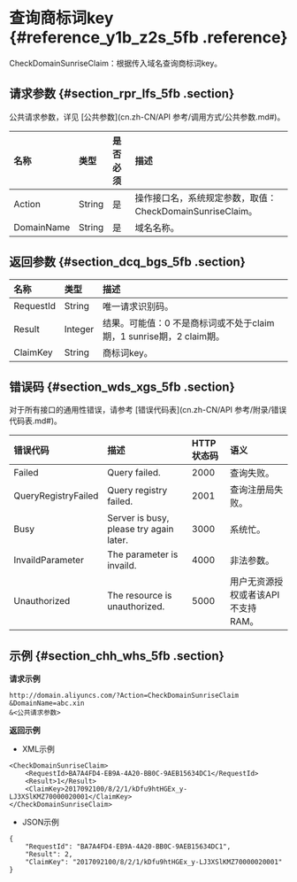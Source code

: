 # 查询商标词key {#reference_y1b_z2s_5fb .reference}

CheckDomainSunriseClaim：根据传入域名查询商标词key。

## 请求参数 {#section_rpr_lfs_5fb .section}

公共请求参数，详见 [公共参数](cn.zh-CN/API 参考/调用方式/公共参数.md#)。

|名称|类型|是否必须|描述|
|:-|:-|:---|:-|
|Action|String|是|操作接口名，系统规定参数，取值： CheckDomainSunriseClaim。|
|DomainName|String|是|域名名称。|

## 返回参数 {#section_dcq_bgs_5fb .section}

|名称|类型|描述|
|:-|:-|:-|
|RequestId|String|唯一请求识别码。|
|Result|Integer|结果。可能值：0 不是商标词或不处于claim期，1 sunrise期，2 claim期。|
|ClaimKey|String|商标词key。|

## 错误码 {#section_wds_xgs_5fb .section}

对于所有接口的通用性错误，请参考 [错误代码表](cn.zh-CN/API 参考/附录/错误代码表.md#)。

|错误代码|描述|HTTP状态码|语义|
|:---|:-|:------|:-|
|Failed|Query failed.|2000|查询失败。|
|QueryRegistryFailed|Query registry failed.|2001|查询注册局失败。|
|Busy|Server is busy, please try again later.|3000|系统忙。|
|InvaildParameter|The parameter is invaild.|4000|非法参数。|
|Unauthorized|The resource is unauthorized.|5000|用户无资源授权或者该API不支持RAM。|

## 示例 {#section_chh_whs_5fb .section}

**请求示例**

```
http://domain.aliyuncs.com/?Action=CheckDomainSunriseClaim
&DomainName=abc.xin
&<公共请求参数>
```

**返回示例**

-   XML示例

```
<CheckDomainSunriseClaim>
    <RequestId>BA7A4FD4-EB9A-4A20-BB0C-9AEB15634DC1</RequestId>
    <Result>1</Result>
    <ClaimKey>2017092100/8/2/1/kDfu9htHGEx_y-LJ3XSlKMZ70000020001</ClaimKey>
</CheckDomainSunriseClaim>
```

-   JSON示例

```
{
    "RequestId": "BA7A4FD4-EB9A-4A20-BB0C-9AEB15634DC1",
    "Result": 2,
    "ClaimKey": "2017092100/8/2/1/kDfu9htHGEx_y-LJ3XSlKMZ70000020001"
}
```


